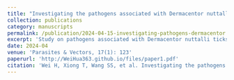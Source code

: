 ```yaml
---
title: "Investigating the pathogens associated with Dermacentor nuttalli and its global distribution: A study integrating metagenomic sequencing, meta-analysis and niche modeling"
collection: publications
category: manuscripts
permalink: /publication/2024-04-15-investigating-pathogens-dermacentor.md
excerpt: 'Study on pathogens associated with Dermacentor nuttalli ticks and their global distribution patterns, integrating metagenomic sequencing, meta-analysis, and ecological niche modeling approaches.'
date: 2024-04
venue: 'Parasites & Vectors, 17(1): 123'
paperurl: 'http://WeiHua363.github.io/files/paper1.pdf'
citation: 'Wei H, Xiong T, Wang SS, et al. Investigating the pathogens associated with Dermacentor nuttalli and its global distribution: A study integrating metagenomic sequencing, meta-analysis and niche modeling. Int J Parasitol Parasites Wildl. 2024;23:100907. Published 2024 Jan 16. doi:10.1016/j.ijppaw.2024.100907IF: 2.2 Q2'
---
```


